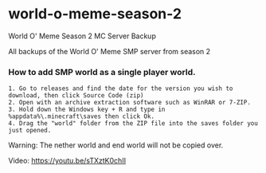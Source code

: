 # world-o-meme-season-2
World O' Meme Season 2 MC Server Backup

All backups of the World O' Meme SMP server from season 2

### How to add SMP world as a single player world.
```
1. Go to releases and find the date for the version you wish to download, then click Source Code (zip)
2. Open with an archive extraction software such as WinRAR or 7-ZIP.
3. Hold down the Windows key + R and type in %appdata%\.minecraft\saves then click Ok.
4. Drag the "world" folder from the ZIP file into the saves folder you just opened.
```
Warning: The nether world and end world will not be copied over.

Video:
https://youtu.be/sTXztK0chII
